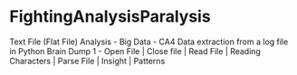 # FightingAnalysisParalysis
Text File (Flat File) Analysis - Big Data - CA4
Data extraction from a log file in Python
Brain Dump 1 - Open File | Close file | Read File | Reading Characters | Parse File | Insight | Patterns
